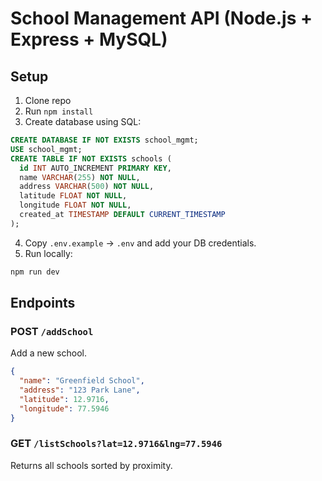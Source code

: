 # School Management API (Node.js + Express + MySQL)

## Setup
1. Clone repo
2. Run `npm install`
3. Create database using SQL:

```sql
CREATE DATABASE IF NOT EXISTS school_mgmt;
USE school_mgmt;
CREATE TABLE IF NOT EXISTS schools (
  id INT AUTO_INCREMENT PRIMARY KEY,
  name VARCHAR(255) NOT NULL,
  address VARCHAR(500) NOT NULL,
  latitude FLOAT NOT NULL,
  longitude FLOAT NOT NULL,
  created_at TIMESTAMP DEFAULT CURRENT_TIMESTAMP
);
```

4. Copy `.env.example` → `.env` and add your DB credentials.
5. Run locally:
```bash
npm run dev
```

## Endpoints
### POST `/addSchool`
Add a new school.
```json
{
  "name": "Greenfield School",
  "address": "123 Park Lane",
  "latitude": 12.9716,
  "longitude": 77.5946
}
```

### GET `/listSchools?lat=12.9716&lng=77.5946`
Returns all schools sorted by proximity.
